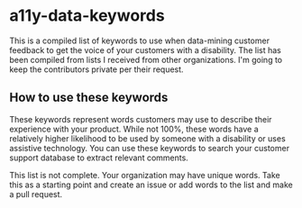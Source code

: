 # a11y-data-keywords
This is a compiled list of keywords to use when data-mining customer feedback to get the voice of your customers with a disability. The list has been compiled from lists I received from other organizations. I'm going to keep the contributors private per their request. 

## How to use these keywords

These keywords represent words customers may use to describe their experience with your product. While not 100%, these words have a relatively higher likelihood to be used by someone with a disability or uses assistive technology. You can use these keywords to search your customer support database to extract relevant comments. 

This list is not complete. Your organization may have unique words. Take this as a starting point and create an issue or add words to the list and make a pull request. 
